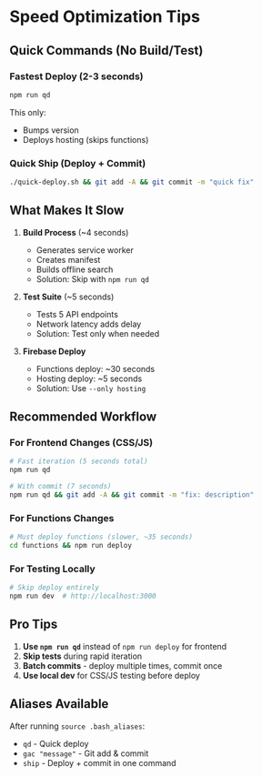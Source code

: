 # Speed Optimization Tips

## Quick Commands (No Build/Test)

### Fastest Deploy (2-3 seconds)
```bash
npm run qd
```
This only:
- Bumps version
- Deploys hosting (skips functions)

### Quick Ship (Deploy + Commit)
```bash
./quick-deploy.sh && git add -A && git commit -m "quick fix"
```

## What Makes It Slow

1. **Build Process** (~4 seconds)
   - Generates service worker
   - Creates manifest
   - Builds offline search
   - Solution: Skip with `npm run qd`

2. **Test Suite** (~5 seconds)  
   - Tests 5 API endpoints
   - Network latency adds delay
   - Solution: Test only when needed

3. **Firebase Deploy**
   - Functions deploy: ~30 seconds
   - Hosting deploy: ~5 seconds
   - Solution: Use `--only hosting`

## Recommended Workflow

### For Frontend Changes (CSS/JS)
```bash
# Fast iteration (5 seconds total)
npm run qd

# With commit (7 seconds)
npm run qd && git add -A && git commit -m "fix: description"
```

### For Functions Changes
```bash
# Must deploy functions (slower, ~35 seconds)
cd functions && npm run deploy
```

### For Testing Locally
```bash
# Skip deploy entirely
npm run dev  # http://localhost:3000
```

## Pro Tips

1. **Use `npm run qd`** instead of `npm run deploy` for frontend
2. **Skip tests** during rapid iteration
3. **Batch commits** - deploy multiple times, commit once
4. **Use local dev** for CSS/JS testing before deploy

## Aliases Available

After running `source .bash_aliases`:
- `qd` - Quick deploy
- `gac "message"` - Git add & commit
- `ship` - Deploy + commit in one command